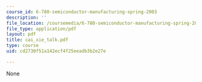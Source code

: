 ```yaml
---
course_id: 6-780-semiconductor-manufacturing-spring-2003
description: ''
file_location: /coursemedia/6-780-semiconductor-manufacturing-spring-2003/cd2730f51a142ecf4f25eeadb3b2e27e_cai_xie_talk.pdf
file_type: application/pdf
layout: pdf
title: cai_xie_talk.pdf
type: course
uid: cd2730f51a142ecf4f25eeadb3b2e27e

---
```

None